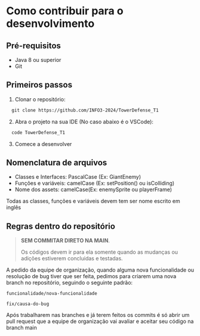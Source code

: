 # Como contribuir para o desenvolvimento

## Pré-requisitos
- Java 8 ou superior
- Git

## Primeiros passos

1. Clonar o repositório:
```bash
  git clone https://github.com/INFO3-2024/TowerDefense_T1
```
2. Abra o projeto na sua IDE (No caso abaixo é o VSCode):
```bash
  code TowerDefense_T1
```

3. Comece a desenvolver

## Nomenclatura de arquivos
- Classes e Interfaces: PascalCase (Ex: GiantEnemy)
- Funções e variáveis: camelCase (Ex: setPosition() ou isColliding)
- Nome dos assets: camelCase(Ex: enemySprite ou playerFrame)

Todas as classes, funções e variáveis devem tem ser nome escrito em inglês

## Regras dentro do repositório

> **SEM COMMITAR DIRETO NA MAIN**.
>
> Os códigos devem ir para ela somente quando as mudanças ou adições estiverem concluidas e testadas.

A pedido da equipe de organização, quando alguma nova funcionalidade ou resolução de bug tiver que ser feita, pedimos para criarem uma nova branch no repositório, seguindo o seguinte padrão:

```
funcionalidade/nova-funcionalidade
```
```
fix/causa-do-bug
```
Após trabalharem nas branches e já terem feitos os commits é só abrir um pull request que a equipe de organização vai avaliar e aceitar seu código na branch main
